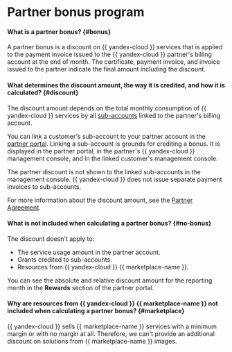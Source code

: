 # Partner bonus program

#### What is a partner bonus? {#bonus}

A partner bonus is a discount on {{ yandex-cloud }} services that is applied to the payment invoice issued to the {{ yandex-cloud }} partner's billing account at the end of month. The certificate, payment invoice, and invoice issued to the partner indicate the final amount including the discount.

#### What determines the discount amount, the way it is credited, and how it is calculated? {#discount}

The discount amount depends on the total monthly consumption of {{ yandex-cloud }} services by all [sub-accounts](../../partner/qa/start-grant.md#sub-account) linked to the partner's billing account.

You can link a customer's sub-account to your partner account in the [partner portal](https://partners.cloud.yandex.ru/). Linking a sub-account is grounds for crediting a bonus. It is displayed in the partner portal, in the partner's {{ yandex-cloud }} management console, and in the linked customer's management console.

The partner discount is not shown to the linked sub-accounts in the management console. {{ yandex-cloud }} does not issue separate payment invoices to sub-accounts.

For more information about the discount amount, see the [Partner Agreement](https://yandex.ru/legal/cloud_grant/?lang=en).

#### What is not included when calculating a partner bonus? {#no-bonus}

The discount doesn't apply to:
* The service usage amount in the partner account.
* Grants credited to sub-accounts.
* Resources from {{ yandex-cloud }} {{ marketplace-name }}.

You can see the absolute and relative discount amount for the reporting month in the **Rewards** section of the partner portal.

#### Why are resources from {{ yandex-cloud }} {{ marketplace-name }} not included when calculating a partner bonus? {#marketplace}

{{ yandex-cloud }} sells {{ marketplace-name }} services with a minimum margin or with no margin at all. Therefore, we can't provide an additional discount on solutions from {{ marketplace-name }} images.
